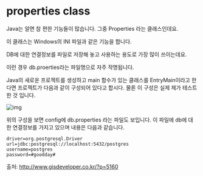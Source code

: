 # properties class



Java는 알면 참 편한 기능들이 많습니다. 그중 Properties 라는 클래스인데요. 

이 클래스는 Windows의 INI 파일과 같은 기능을 합니다. 

DB에 대한 연결정보를 파일로 저장해 놓고 사용하는 용도로 가장 많이 쓰이는데요. 

이런 경우 db.proerties라는 파일명으로 자주 작명됩니다.



Java의 새로운 프로젝트를 생성하고 main 함수가 있는 클래스를 EntryMain이라고 한다면 프로젝트가 다음과 같이 구성되어 있다고 합시다. 물론 이 구성은 실제 제가 테스트한 것 입니다.

![img](http://www.gisdeveloper.co.kr/wp-content/uploads/2018/04/java_properties.png)

위의 구성을 보면 config에 db.properties 라는 파일도 보입니다. 이 파일에 db에 대한 연결정보를 가지고 있으며 내용은 다음과 같습니다.

```
driver=org.postgresql.Driver
url=jdbc:postgresql://localhost:5432/postgres
username=postgres
password=#goodday#
```



출처: http://www.gisdeveloper.co.kr/?p=5160